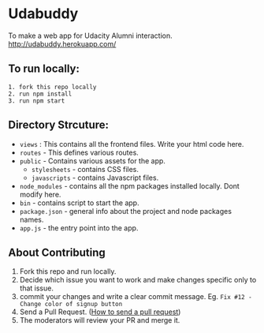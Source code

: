 # Udabuddy
To make a web app for Udacity Alumni interaction. 
http://udabuddy.herokuapp.com/

## To run locally:
```
1. fork this repo locally
2. run npm install
3. run npm start
```
## Directory Strcuture:

- `views` : This contains all the frontend files. Write your html code here.
- `routes` - This defines various routes.
- `public` - Contains various assets for the app.
  - `stylesheets` - contains CSS files.
  - `javascripts` - contains Javascript files.
- `node_modules` - contains all the npm packages installed locally. Dont modify here.
- `bin` - contains script to start the app.
- `package.json` - general info about the project and node packages names.
- `app.js` - the entry point into the app.

## About Contributing
1. Fork this repo and run locally.
2. Decide which issue you want to work and make changes specific only to that issue.
3. commit your changes and write a clear commit message. Eg. `Fix #12 - Change color of signup button`
4. Send a Pull Request. ([How to send a pull request](https://yangsu.github.io/pull-request-tutorial/))
5. The moderators will review your PR and merge it.
